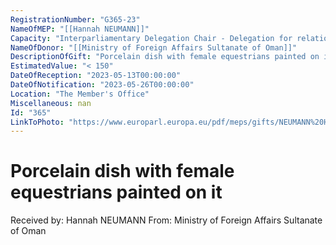 ```yaml
---
RegistrationNumber: "G365-23"
NameOfMEP: "[[Hannah NEUMANN]]"
Capacity: "Interparliamentary Delegation Chair - Delegation for relations with the Arab Peninsula"
NameOfDonor: "[[Ministry of Foreign Affairs Sultanate of Oman]]"
DescriptionOfGift: "Porcelain dish with female equestrians painted on it"
EstimatedValue: "< 150"
DateOfReception: "2023-05-13T00:00:00"
DateOfNotification: "2023-05-26T00:00:00"
Location: "The Member's Office"
Miscellaneous: nan
Id: "365"
LinkToPhoto: "https://www.europarl.europa.eu/pdf/meps/gifts/NEUMANN%20Hannah_G365-23.jpg#"
---
```


# Porcelain dish with female equestrians painted on it

Received by: Hannah NEUMANN
From: Ministry of Foreign Affairs Sultanate of Oman

